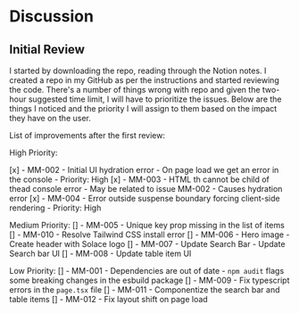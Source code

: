 # Discussion

## Initial Review

I started by downloading the repo, reading through the Notion notes. I created a repo in my GitHub as per the instructions and started reviewing the code. There's a number of things wrong with repo and given the two-hour suggested time limit, I will have to prioritize the issues. Below are the things I noticed and the priority I will assign to them based on the impact they have on the user.

List of improvements after the first review:

High Priority:

[x] - MM-002 - Initial UI hydration error - On page load we get an error in the console - Priority: High
[x] - MM-003 - HTML th cannot be child of thead console error - May be related to issue MM-002 - Causes hydration error
[x] - MM-004 - Error outside suspense boundary forcing client-side rendering - Priority: High

Medium Priority:
[] - MM-005 - Unique key prop missing in the list of items
[] - MM-010 - Resolve Tailwind CSS install error
[] - MM-006 - Hero image - Create header with Solace logo
[] - MM-007 - Update Search Bar - Update Search bar UI
[] - MM-008 - Update table item UI

Low Priority:
[] - MM-001 - Dependencies are out of date - `npm audit` flags some breaking changes in the esbuild package
[] - MM-009 - Fix typescript errors in the `page.tsx` file
[] - MM-011 - Componentize the search bar and table items
[] - MM-012 - Fix layout shift on page load
